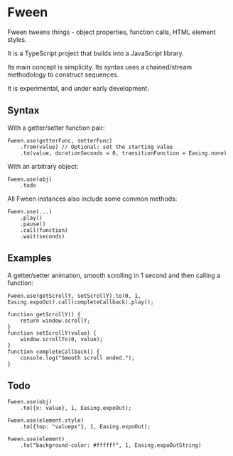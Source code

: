# Fween

Fween tweens things - object properties, function calls, HTML element styles.

It is a TypeScript project that builds into a JavaScript library.

Its main concept is simplicity. Its syntax uses a chained/stream methodology to construct sequences.

It is experimental, and under early development.

## Syntax

With a getter/setter function pair:

    Fween.use(getterFunc, setterFunc)
        .from(value) // Optional: set the starting value
        .to(value, durationSeconds = 0, transitionFunction = Easing.none)

With an arbitrary object:

    Fween.use(obj)
        .todo

All Fween instances also include some common methods:

    Fween.use(...)
        .play()
        .pause()
        .call(function)
        .wait(seconds)

## Examples

A getter/setter animation, smooth scrolling in 1 second and then calling a function:

    Fween.use(getScrollY, setScrollY).to(0, 1, Easing.expoOut).call(completeCallback).play();

    function getScrollY() {
        return window.scrollY;
    }
    function setScrollY(value) {
        window.scrollTo(0, value);
    }
    function completeCallback() {
        console.log("Smooth scroll ended.");
    }

## Todo

    Fween.use(obj)
		.to({x: value}, 1, Easing.expoOut);

    Fween.use(element.style)
		.to({top: "valuepx"}, 1, Easing.expoOut);

    Fween.use(element)
		.to("background-color: #ffffff", 1, Easing.expoOutString)
		

